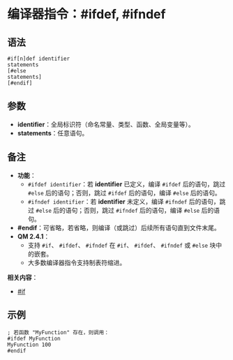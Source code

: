 # 编译器指令：#ifdef, #ifndef

## 语法

```qm
#if[n]def identifier
statements
[#else
statements]
[#endif]
```

## 参数

- **identifier**：全局标识符（命名常量、类型、函数、全局变量等）。
- **statements**：任意语句。

## 备注

- **功能**：
  - `#ifdef identifier`：若 **identifier** 已定义，编译 `#ifdef` 后的语句，跳过 `#else` 后的语句；否则，跳过 `#ifdef` 后的语句，编译 `#else` 后的语句。
  - `#ifndef identifier`：若 **identifier** 未定义，编译 `#ifndef` 后的语句，跳过 `#else` 后的语句；否则，跳过 `#ifndef` 后的语句，编译 `#else` 后的语句。
- **#endif**：可省略，若省略，则编译（或跳过）后续所有语句直到文件末尾。
- **QM 2.4.1**：
  - 支持 `#if`、 `#ifdef`、 `#ifndef` 在 `#if`、 `#ifdef`、 `#ifndef` 或 `#else` 块中的嵌套。
  - 大多数编译器指令支持制表符缩进。

**相关内容**：
- [#if](IDP_DIR_IF.html)

## 示例

```qm
; 若函数 "MyFunction" 存在，则调用：
#ifdef MyFunction
MyFunction 100
#endif
```